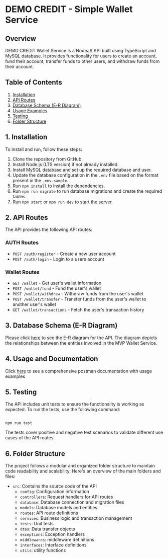# DEMO CREDIT - Simple Wallet Service

## Overview

DEMO CREDIT Wallet Service is a NodeJS API built using TypeScript and MySQL database. It provides functionality for users to create an account, fund their account, transfer funds to other users, and withdraw funds from their account.

## Table of Contents

1. [Installation](#1-installation)
2. [API Routes](#2-api-routes)
3. [Database Schema (E-R Diagram)](#3-database-schema-e-r-diagram)
4. [Usage Examples](#4-usage-examples)
5. [Testing](#5-testing)
6. [Folder Structure](#6-folder-structure)

## 1. Installation

To install and run, follow these steps:

1. Clone the repository from GitHub.
2. Install Node.js (LTS version) if not already installed.
3. Install MySQL database and set up the required database and user.
4. Update the database configuration in the `.env` file based on the format present in the `.env.sample`.
5. Run `npm install` to install the dependencies.
6. Run `npm run migrate` to run database migrations and create the required tables.
7. Run `npm start` or `npm run dev` to start the server.

## 2. API Routes

The API provides the following API routes:

### AUTH Routes

- `POST /auth/register` - Create a new user account
- `POST /auth/login` - Login to a users account

### Wallet Routes

- `GET /wallet` - Get user's wallet information
- `POST /wallet/fund` - Fund the user's wallet
- `POST /wallet/withdraw` - Withdraw funds from the user's wallet
- `POST /wallet/transfer` - Transfer funds from the user's wallet to another user's wallet
- `GET /wallet/transactions` - Fetch the user's transaction history

## 3. Database Schema (E-R Diagram)

Please click [here](https://erd.dbdesigner.net/designer/schema/1685494759-demo-credit) to see the E-R diagram for the API. The diagram depicts the relationships between the entities involved in the MVP Wallet Service.

## 4. Usage and Documentation

Click [here](https://documenter.getpostman.com/view/21313426/2s93mBwJpY) to see a comprehensive postman documentation with usage examples

## 5. Testing

The API includes unit tests to ensure the functionality is working as expected. To run the tests, use the following command:

```

npm run test

```

The tests cover positive and negative test scenarios to validate different use cases of the API routes.

## 6. Folder Structure

The project follows a modular and organized folder structure to maintain code readability and scalability. Here's an overview of the main folders and files:

- `src`: Contains the source code of the API
  - `config`: Configuration information
  - `controllers`: Request handlers for API routes
  - `database`: Database connection and migration files
  - `models`: Database models and entities
  - `routes`: API route definitions
  - `services`: Business logic and transaction management
  - `tests`: Unit tests
  - `dtos`: Data transfer objects
  - `exceptions`: Exception handlers
  - `middlewares`: middleware definitions
  - `interfaces`: Interface definitions
  - `utils`: utility functions

```

```
